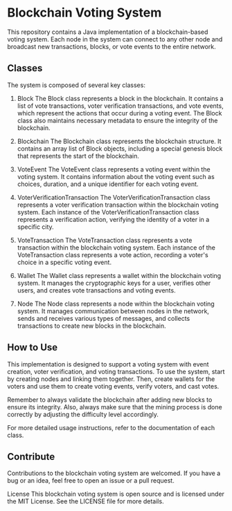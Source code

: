 # Blockchain Voting System 

This repository contains a Java implementation of a blockchain-based voting system. Each node in the system can connect to any other node and broadcast new transactions, blocks, or vote events to the entire network.

## Classes
The system is composed of several key classes:

1. Block
The Block class represents a block in the blockchain. It contains a list of vote transactions, voter verification transactions, and vote events, which represent the actions that occur during a voting event. The Block class also maintains necessary metadata to ensure the integrity of the blockchain.

2. Blockchain
The Blockchain class represents the blockchain structure. It contains an array list of Block objects, including a special genesis block that represents the start of the blockchain.

3. VoteEvent
The VoteEvent class represents a voting event within the voting system. It contains information about the voting event such as choices, duration, and a unique identifier for each voting event.

4. VoterVerificationTransaction
The VoterVerificationTransaction class represents a voter verification transaction within the blockchain voting system. Each instance of the VoterVerificationTransaction class represents a verification action, verifying the identity of a voter in a specific city.

5. VoteTransaction
The VoteTransaction class represents a vote transaction within the blockchain voting system. Each instance of the VoteTransaction class represents a vote action, recording a voter's choice in a specific voting event.

6. Wallet
The Wallet class represents a wallet within the blockchain voting system. It manages the cryptographic keys for a user, verifies other users, and creates vote transactions and voting events.

7. Node
The Node class represents a node within the blockchain voting system. It manages communication between nodes in the network, sends and receives various types of messages, and collects transactions to create new blocks in the blockchain.

## How to Use
This implementation is designed to support a voting system with event creation, voter verification, and voting transactions. To use the system, start by creating nodes and linking them together. Then, create wallets for the voters and use them to create voting events, verify voters, and cast votes.

Remember to always validate the blockchain after adding new blocks to ensure its integrity. Also, always make sure that the mining process is done correctly by adjusting the difficulty level accordingly.

For more detailed usage instructions, refer to the documentation of each class.

## Contribute
Contributions to the blockchain voting system are welcomed. If you have a bug or an idea, feel free to open an issue or a pull request.

License
This blockchain voting system is open source and is licensed under the MIT License. See the LICENSE file for more details.
